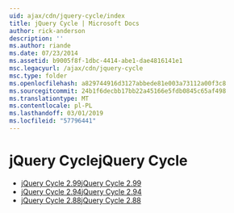 ```yaml
---
uid: ajax/cdn/jquery-cycle/index
title: jQuery Cycle | Microsoft Docs
author: rick-anderson
description: ''
ms.author: riande
ms.date: 07/23/2014
ms.assetid: b9005f8f-1dbc-4414-abe1-dae4816141e1
msc.legacyurl: /ajax/cdn/jquery-cycle
msc.type: folder
ms.openlocfilehash: a829744916d3127abbede81e003a73112a00f3c8
ms.sourcegitcommit: 24b1f6decbb17bb22a45166e5fdb0845c65af498
ms.translationtype: MT
ms.contentlocale: pl-PL
ms.lasthandoff: 03/01/2019
ms.locfileid: "57796441"
---
```

<a name="jquery-cycle"></a><span data-ttu-id="bdc1d-102">jQuery Cycle</span><span class="sxs-lookup"><span data-stu-id="bdc1d-102">jQuery Cycle</span></span>
====================
- [<span data-ttu-id="bdc1d-103">jQuery Cycle 2.99</span><span class="sxs-lookup"><span data-stu-id="bdc1d-103">jQuery Cycle 2.99</span></span>](cdnjquerycycle299.md)
- [<span data-ttu-id="bdc1d-104">jQuery Cycle 2.94</span><span class="sxs-lookup"><span data-stu-id="bdc1d-104">jQuery Cycle 2.94</span></span>](cdnjquerycycle294.md)
- [<span data-ttu-id="bdc1d-105">jQuery Cycle 2.88</span><span class="sxs-lookup"><span data-stu-id="bdc1d-105">jQuery Cycle 2.88</span></span>](cdnjquerycycle288.md)
